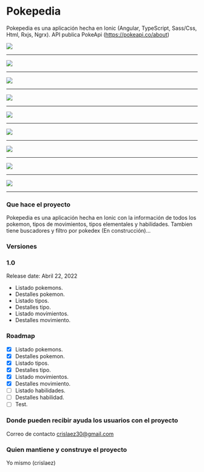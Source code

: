 # Pokepedia

Pokepedia es una aplicación hecha en Ionic (Angular, TypeScript, Sass/Css, Html, Rxjs, Ngrx).
API publica PokeApi (https://pokeapi.co/about)

<img src="https://github.com/crislaez/Pokepedia/blob/master/src/assets/images/pokepedia_1.jpg" />
<hr>
<img src="https://github.com/crislaez/Pokepedia/blob/master/src/assets/images/pokepedia_2.jpg" />
<hr>
<img src="https://github.com/crislaez/Pokepedia/blob/master/src/assets/images/pokepedia_3.jpg" />
<hr>
<img src="https://github.com/crislaez/Pokepedia/blob/master/src/assets/images/pokepedia_4.jpg" />
<hr>
<img src="https://github.com/crislaez/Pokepedia/blob/master/src/assets/images/pokepedia_5.jpg" />
<hr>
<img src="https://github.com/crislaez/Pokepedia/blob/master/src/assets/images/pokepedia_6.jpg" />
<hr>
<img src="https://github.com/crislaez/Pokepedia/blob/master/src/assets/images/pokepedia_7.jpg" />
<hr>
<img src="https://github.com/crislaez/Pokepedia/blob/master/src/assets/images/pokepedia_8.jpg" />
<hr>
<img src="https://github.com/crislaez/Pokepedia/blob/master/src/assets/images/pokepedia_9.jpg" />
<hr>


### Que hace el proyecto

Pokepedia es una aplicación hecha en Ionic con la información de todos los pokemon, tipos de movimientos, tipos elementales y habilidades. Tambien tiene buscadores y filtro por pokedex (En construcción)...

### Versiones

### 1.0

Release date: Abril 22, 2022

- Listado pokemons.
- Destalles pokemon.
- Listado tipos.
- Destalles tipo.
- Listado movimientos.
- Destalles movimiento.


### Roadmap

- [X] Listado pokemons.
- [X] Destalles pokemon.
- [X] Listado tipos.
- [X] Destalles tipo.
- [X] Listado movimientos.
- [X] Destalles movimiento.
- [ ] Listado habilidades.
- [ ] Destalles habilidad.
- [ ] Test.

### Donde pueden recibir ayuda los usuarios con el proyecto

Correo de contacto crislaez30@gmail.com

### Quien mantiene y construye el proyecto

Yo mismo (crislaez)
